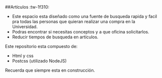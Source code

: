 ##Artículos :tw-1f310:


- Este espacio esta diseñado como una fuente de busqueda rapida y facil pra todas las personas que quieran realizar una compra en la Universidad.
- Podras encontrar si necesitas conceptos y a que oficina solicitarlos.
- Reducir tiempos de busqueda en artículos.

Este repositorio esta compuesto de:
 - Html y css
 - Postcss (utilizado NodeJS)

Recuerda que siempre esta en construcción.
